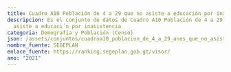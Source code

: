 ```yaml
---
title: Cuadro A10 Población de 4 a 29 que no asiste a educación por inasistencia
descripcion: Es el conjunto de datos de Cuadro A10 Población de 4 a 29 que no
  asiste a educaci´n por inasistencia
categoria: Demografía y Población (Censo)
json: /assets/conjuntos/cuadroa10_poblacion_de_4_a_29_anos_que_no_asiste_a_un_establecimiento_educativo_por_causa_principal_de_inasistencia.json
nombre_fuente: SEGEPLAN
enlace_fuente: https://ranking.segeplan.gob.gt/visor/
ano: "2021"
---
```


